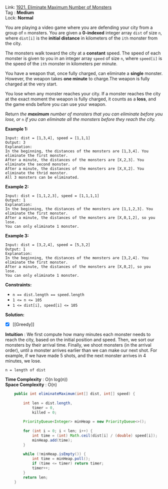 Link: [1921. Eliminate Maximum Number of Monsters](https://leetcode.com/problems/eliminate-maximum-number-of-monsters/) <br>
Tag : **Medium**<br>
Lock: **Normal**

You are playing a video game where you are defending your city from a group of `n` monsters. You are given a **0-indexed** integer array `dist` of size `n`, where `dist[i]` is the **initial distance** in kilometers of the `ith` monster from the city.

The monsters walk toward the city at a **constant** speed. The speed of each monster is given to you in an integer array `speed` of size `n`, where `speed[i]` is the speed of the `ith` monster in kilometers per minute.

You have a weapon that, once fully charged, can eliminate a **single** monster. However, the weapon takes **one minute** to charge.The weapon is fully charged at the very start.

You lose when any monster reaches your city. If a monster reaches the city at the exact moment the weapon is fully charged, it counts as a **loss**, and the game ends before you can use your weapon.

Return _the **maximum** number of monsters that you can eliminate before you lose, or_ `n` _if you can eliminate all the monsters before they reach the city._

**Example 1:**
```
Input: dist = [1,3,4], speed = [1,1,1]
Output: 3
Explanation:
In the beginning, the distances of the monsters are [1,3,4]. You eliminate the first monster.
After a minute, the distances of the monsters are [X,2,3]. You eliminate the second monster.
After a minute, the distances of the monsters are [X,X,2]. You eliminate the thrid monster.
All 3 monsters can be eliminated.
```

**Example 2:**
```
Input: dist = [1,1,2,3], speed = [1,1,1,1]
Output: 1
Explanation:
In the beginning, the distances of the monsters are [1,1,2,3]. You eliminate the first monster.
After a minute, the distances of the monsters are [X,0,1,2], so you lose.
You can only eliminate 1 monster.
```

**Example 3:**
```
Input: dist = [3,2,4], speed = [5,3,2]
Output: 1
Explanation:
In the beginning, the distances of the monsters are [3,2,4]. You eliminate the first monster.
After a minute, the distances of the monsters are [X,0,2], so you lose.
You can only eliminate 1 monster.
```

**Constraints:**
-   `n == dist.length == speed.length`
-   `1 <= n <= 105`
-   `1 <= dist[i], speed[i] <= 105`

**Solution:**
- [x] [[Greedy]]

**Intuition** :
We first compute how many minutes each monster needs to reach the city, based on the initial position and speed.
Then, we sort our monsters by their arrival time.
Finally, we shoot monsters (in the arrival order), until a monster arrives earlier than we can make our next shot. For example, if we have made 5 shots, and the next monster arrives in 4 minutes, we lose.

```
n = length of dist
```
**Time Complexity** : O(n log(n))<br>
**Space Complexity** : O(n)

```java
    public int eliminateMaximum(int[] dist, int[] speed) {
        
        int len = dist.length,
            timer = 0,
            killed = 0;
        
        PriorityQueue<Integer> minHeap = new PriorityQueue<>();
        
        for (int i = 0; i < len; i++) {
            int time = (int) Math.ceil(dist[i] / (double) speed[i]);
            minHeap.add(time);
        }
        
        while (!minHeap.isEmpty()) {
            int time = minHeap.poll();
            if (time <= timer) return timer;
            timer++;
        }
        return len;
    }
```

